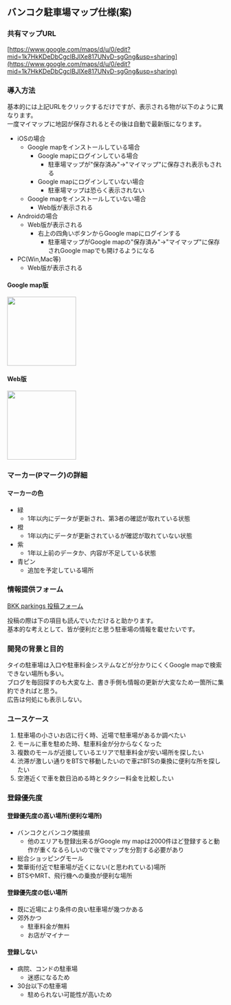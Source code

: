 ## バンコク駐車場マップ仕様(案)
### 共有マップURL
[https://www.google.com/maps/d/u/0/edit?mid=1k7HkKDeDbCgcIBJlXe817UNvD-sgGng&usp=sharing](https://www.google.com/maps/d/u/0/edit?mid=1k7HkKDeDbCgcIBJlXe817UNvD-sgGng&usp=sharing)

### 導入方法
基本的には上記URLをクリックするだけですが、表示される物が以下のように異なります。  
一度マイマップに地図が保存されるとその後は自動で最新版になります。
- iOSの場合
  - Google mapをインストールしている場合
    - Google mapにログインしている場合
      - 駐車場マップが"保存済み"→"マイマップ"に保存され表示もされる
    - Google mapにログインしていない場合
      - 駐車場マップは恐らく表示されない
  - Google mapをインストールしていない場合
    - Web版が表示される
- Androidの場合
  - Web版が表示される
    - 右上の四角いボタンからGoogle mapにログインする
      - 駐車場マップがGoogle mapの"保存済み"→"マイマップ"に保存されGoogle mapでも開けるようになる
- PC(Win,Mac等)
  - Web版が表示される

#### Google map版
<img width="160" src="https://github.com/paint4sharing/bkk_parkings_md/assets/140983819/67a0baa5-d593-448f-b444-b568d6b013fd">

#### Web版
<img width="160" src="https://github.com/paint4sharing/bkk_parkings_md/assets/140983819/6e00f7c2-980f-4201-b196-1716d51c710d">

### マーカー(Pマーク)の詳細
#### マーカーの色
- 緑
  - 1年以内にデータが更新され、第3者の確認が取れている状態
- 橙
  - 1年以内にデータが更新されているが確認が取れていない状態
- 紫
  - 1年以上前のデータか、内容が不足している状態
- 青ピン
  - 追加を予定している場所

### 情報提供フォーム
[BKK parkings 投稿フォーム](https://forms.gle/XxRbP7KCEf66mhTF8)  
  
投稿の際は下の項目も読んでいただけると助かります。  
基本的な考えとして、皆が便利だと思う駐車場の情報を載せたいです。

### 開発の背景と目的
タイの駐車場は入口や駐車料金システムなどが分かりにくくGoogle mapで検索できない場所も多い。  
ブログを毎回探すのも大変な上、書き手側も情報の更新が大変なため一箇所に集約できればと思う。  
広告は何処にも表示しない。

### ユースケース
1. 駐車場の小さいお店に行く時、近場で駐車場があるか調べたい
2. モールに車を駐めた時、駐車料金が分からなくなった
3. 複数のモールが近接しているエリアで駐車料金が安い場所を探したい
4. 渋滞が激しい通りをBTSで移動したいので車⇄BTSの乗換に便利な所を探したい
5. 空港近くで車を数日泊める時とタクシー料金を比較したい

### 登録優先度
#### 登録優先度の高い場所(便利な場所)
- バンコクとバンコク隣接県
  - 他のエリアも登録出来るがGoogle my mapは2000件ほど登録すると動作が重くなるらしいので後でマップを分割する必要があり
- 総合ショッピングモール
- 繁華街付近で駐車場が近くにない(と思われている)場所
- BTSやMRT、飛行機への乗換が便利な場所

#### 登録優先度の低い場所
- 既に近場により条件の良い駐車場が幾つかある
- 郊外かつ
  - 駐車料金が無料
  - お店がマイナー

#### 登録しない
- 病院、コンドの駐車場
  - 迷惑になるため
- 30台以下の駐車場
  - 駐められない可能性が高いため
